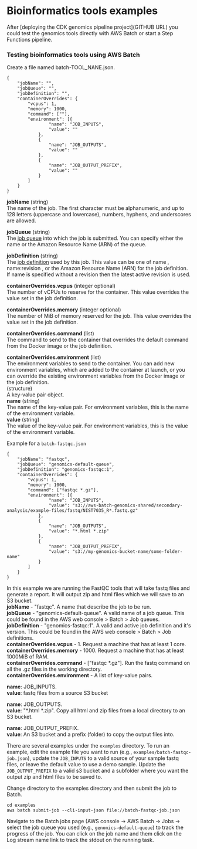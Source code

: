 # Bioinformatics tools examples

After [deploying the CDK genomics pipeline project](GITHUB URL) you could test 
the genomics tools directly with AWS Batch or start a Step Functions pipeline.


### Testing bioinformatics tools using AWS Batch
Create a file named batch-TOOL_NANE.json.
```
{
    "jobName": "",
    "jobQueue": "",
    "jobDefinition": "",
    "containerOverrides": {
        "vcpus": 1,
        "memory": 1000,
        "command": [""],
        "environment": [{
                "name": "JOB_INPUTS",
                "value": ""
            },
            {
                "name": "JOB_OUTPUTS",
                "value": ""
            },
            {
                "name": "JOB_OUTPUT_PREFIX",
                "value": ""
            }
        ]
    }
}

```

**jobName** (string)  
The name of the job. The first character must be alphanumeric, and up to 128 
letters (uppercase and lowercase), numbers, hyphens, and underscores are 
allowed.

**jobQueue** (string)  
The [job queue](https://docs.aws.amazon.com/batch/latest/userguide/job_queues.html) 
into which the job is submitted. You can specify either the name or the Amazon 
Resource Name (ARN) of the queue.

**jobDefinition** (string)  
The [job definition](https://docs.aws.amazon.com/batch/latest/userguide/job_definitions.html) 
used by this job. This value can be one of name , name:revision , or the Amazon 
Resource Name (ARN) for the job definition. If name is specified without 
a revision then the latest active revision is used.

**containerOverrides.vcpus** (integer optional)  
The number of vCPUs to reserve for the container. This value overrides the 
value set in the job definition.

**containerOverrides.memory** (integer optional)  
The number of MiB of memory reserved for the job. This value overrides the 
value set in the job definition.

**containerOverrides.command** (list)  
The command to send to the container that overrides the default command from 
the Docker image or the job definition.

**containerOverrides.environment** (list)  
The environment variables to send to the container. You can add new environment 
variables, which are added to the container at launch, or you can override the 
existing environment variables from the Docker image or the job definition.  
(structure)  
A key-value pair object.  
**name** (string)  
The name of the key-value pair. For environment variables, this is the name of 
the environment variable.  
**value** (string)  
The value of the key-value pair. For environment variables, this is the value 
of the environment variable.

Example for a `batch-fastqc.json`
```
{
    "jobName": "fastqc",
    "jobQueue": "genomics-default-queue",
    "jobDefinition": "genomics-fastqc:1",
    "containerOverrides": {
        "vcpus": 1,
        "memory": 1000,
        "command": ["fastqc *.gz"],
        "environment": [{
                "name": "JOB_INPUTS",
                "value": "s3://aws-batch-genomics-shared/secondary-analysis/example-files/fastq/NIST7035_R*.fastq.gz"
            },
            {
                "name": "JOB_OUTPUTS",
                "value": "*.html *.zip"
            },
            {
                "name": "JOB_OUTPUT_PREFIX",
                "value": "s3://my-genomics-bucket-name/some-folder-name"
            }
        ]
    }
}

```
In this example we are running the FastQC tools that will take fastq files and 
generate a report. It will output zip and html files which we will save to an 
S3 bucket.  
**jobName** - "fastqc". A name that describe the job to be run.  
**jobQueue** - "genomics-default-queue". A valid name of a job queue. This 
could be found in the AWS web console > Batch > Job queues.  
**jobDefinition** - "genomics-fastqc:1". A valid and active job definition and 
it's version. This could be found in the AWS web console > Batch > Job 
definitions.  
**containerOverrides.vcpus** - 1. Request a machine that has at least 1 core.  
**containerOverrides.memory** - 1000. Request a machine that has at least 
1000MiB of RAM.  
**containerOverrides.command** - ["fastqc *.gz"]. Run the fastq command on all 
the .gz files in the working directory.  
**containerOverrides.environment** - A list of key-value pairs.

**name**: JOB_INPUTS.  
**value**: fastq files from a source S3 bucket

**name**: JOB_OUTPUTS.  
**value**: "*.html *.zip". Copy all html and zip files from a local directory 
to an S3 bucket.

**name**: JOB_OUTPUT_PREFIX.  
**value**: An S3 bucket and a prefix (folder) to copy the output files into.


There are several examples under the `examples` directory. To run an example, 
edit the example file you want to run (e.g., `examples/batch-fastqc-job.json`),
update the `JOB_INPUTS` to a valid source of your sample fastq files, or leave 
the default value to use a demo sample. Update the `JOB_OUTPUT_PREFIX` to a 
valid s3 bucket and a subfolder where you want the output zip and html files 
to be saved to.

Change directory to the examples directory and then submit the job to Batch.

```
cd examples
aws batch submit-job --cli-input-json file://batch-fastqc-job.json
```

Navigate to the Batch jobs page (AWS console -> AWS Batch -> Jobs -> select the 
job queue you used (e.g., `genomics-default-queue`) to track the progress of 
the job. You can click on the job name and them click on the Log stream name 
link to track the stdout on the running task.
